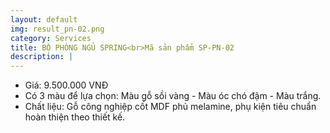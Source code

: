 ```yaml
---
layout: default
img: result_pn-02.png
category: Services
title: BỘ PHÒNG NGỦ SPRING<br>Mã sản phẩm SP-PN-02
description: |
---
```


- Giá: 9.500.000 VNĐ
- Có 3 màu để lựa chọn: Màu gỗ sồi vàng - Màu óc chó đậm - Màu trắng.
- Chất liệu: Gỗ công nghiệp cốt MDF phủ melamine, phụ kiện tiêu chuẩn hoàn thiện theo thiết kế.
